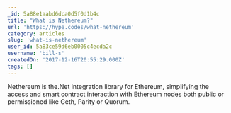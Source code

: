 ```yaml
---
_id: 5a88e1aabd6dca0d5f0d1b4c
title: "What is Nethereum?"
url: 'https://hype.codes/what-nethereum'
category: articles
slug: 'what-is-nethereum'
user_id: 5a83ce59d6eb0005c4ecda2c
username: 'bill-s'
createdOn: '2017-12-16T20:55:29.000Z'
tags: []
---
```


Nethereum is the.Net integration library for Ethereum, simplifying the access and smart contract interaction with Ethereum nodes both public or permissioned like Geth, Parity or Quorum.
